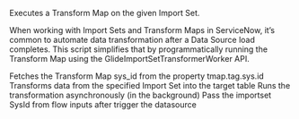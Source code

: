 Executes a Transform Map on the given Import Set.

When working with Import Sets and Transform Maps in ServiceNow, it’s common to automate data transformation after a Data Source load completes.
This script simplifies that by programmatically running the Transform Map using the GlideImportSetTransformerWorker API.

Fetches the Transform Map sys_id from the property tmap.tag.sys.id
Transforms data from the specified Import Set into the target table
Runs the transformation asynchronously (in the background)
Pass the importset SysId from flow inputs after trigger the datasource
